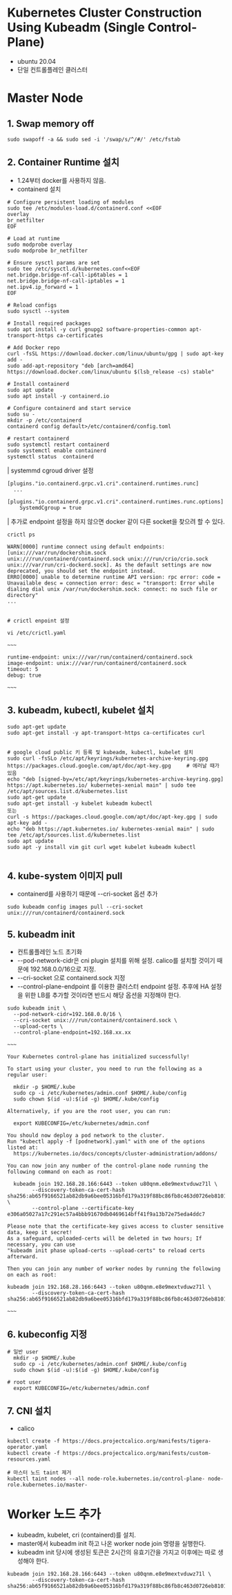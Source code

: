 # **Kubernetes Cluster Construction Using Kubeadm (Single Control-Plane)**
 - ubuntu 20.04
 - 단일 컨트롤플레인 클러스터

 
# **Master Node**
 ## 1. Swap memory off
 ```
 sudo swapoff -a && sudo sed -i '/swap/s/^/#/' /etc/fstab
 ```

 ## 2. Container Runtime 설치
 - 1.24부터 docker를 사용하지 않음.
 - containerd 설치

```
# Configure persistent loading of modules
sudo tee /etc/modules-load.d/containerd.conf <<EOF
overlay
br_netfilter
EOF

# Load at runtime
sudo modprobe overlay
sudo modprobe br_netfilter

# Ensure sysctl params are set
sudo tee /etc/sysctl.d/kubernetes.conf<<EOF
net.bridge.bridge-nf-call-ip6tables = 1
net.bridge.bridge-nf-call-iptables = 1
net.ipv4.ip_forward = 1
EOF

# Reload configs
sudo sysctl --system

# Install required packages
sudo apt install -y curl gnupg2 software-properties-common apt-transport-https ca-certificates

# Add Docker repo
curl -fsSL https://download.docker.com/linux/ubuntu/gpg | sudo apt-key add -
sudo add-apt-repository "deb [arch=amd64] https://download.docker.com/linux/ubuntu $(lsb_release -cs) stable"

# Install containerd
sudo apt update
sudo apt install -y containerd.io

# Configure containerd and start service
sudo su -
mkdir -p /etc/containerd
containerd config default>/etc/containerd/config.toml

# restart containerd
sudo systemctl restart containerd
sudo systemctl enable containerd
systemctl status  containerd
```    
    
| systemmd cgroud driver 설정
```
[plugins."io.containerd.grpc.v1.cri".containerd.runtimes.runc]
  ...
  [plugins."io.containerd.grpc.v1.cri".containerd.runtimes.runc.options]
    SystemdCgroup = true
```    
    
| 추가로 endpoint 설정을 하지 않으면 docker 같이 다른 socket을 찾으려 할 수 있다.
```
crictl ps

WARN[0000] runtime connect using default endpoints: [unix:///var/run/dockershim.sock unix:///run/containerd/containerd.sock unix:///run/crio/crio.sock unix:///var/run/cri-dockerd.sock]. As the default settings are now deprecated, you should set the endpoint instead.
ERRO[0000] unable to determine runtime API version: rpc error: code = Unavailable desc = connection error: desc = "transport: Error while dialing dial unix /var/run/dockershim.sock: connect: no such file or directory"
...


# crictl enpoint 설정

vi /etc/crictl.yaml

~~~

runtime-endpoint: unix:///var/run/containerd/containerd.sock
image-endpoint: unix:///var/run/containerd/containerd.sock
timeout: 5
debug: true

~~~
```



## 3. kubeadm, kubectl, kubelet 설치
```
sudo apt-get update
sudo apt-get install -y apt-transport-https ca-certificates curl


# google cloud public 키 등록 및 kubeadm, kubectl, kubelet 설치
sudo curl -fsSLo /etc/apt/keyrings/kubernetes-archive-keyring.gpg https://packages.cloud.google.com/apt/doc/apt-key.gpg     # 에러날 때가 있음
echo "deb [signed-by=/etc/apt/keyrings/kubernetes-archive-keyring.gpg] https://apt.kubernetes.io/ kubernetes-xenial main" | sudo tee /etc/apt/sources.list.d/kubernetes.list
sudo apt-get update
sudo apt-get install -y kubelet kubeadm kubectl
또는
curl -s https://packages.cloud.google.com/apt/doc/apt-key.gpg | sudo apt-key add -
echo "deb https://apt.kubernetes.io/ kubernetes-xenial main" | sudo tee /etc/apt/sources.list.d/kubernetes.list
sudo apt update
sudo apt -y install vim git curl wget kubelet kubeadm kubectl


```

## 4. kube-system 이미지 pull
- containerd를 사용하기 때문에 --cri-socket 옵션 추가

```
sudo kubeadm config images pull --cri-socket unix:///run/containerd/containerd.sock
```


## 5. kubeadm init
- 컨트롤플레인 노드 초기화
- --pod-network-cidr은 cni plugin 설치를 위해 설정. calico를 설치할 것이기 때문에 192.168.0.0/16으로 지정.
- --cri-socket 으로 containerd.sock 지정
- --control-plane-endpoint 를 이용한 클러스터 endpoint 설정. 추후에 HA 설정을 위한 LB를 추가할 것이라면 반드시 해당 옵션을 지정해야 한다.
```
sudo kubeadm init \
  --pod-network-cidr=192.168.0.0/16 \
  --cri-socket unix:///run/containerd/containerd.sock \
  --upload-certs \
  --control-plane-endpoint=192.168.xx.xx

~~~

Your Kubernetes control-plane has initialized successfully!

To start using your cluster, you need to run the following as a regular user:

  mkdir -p $HOME/.kube
  sudo cp -i /etc/kubernetes/admin.conf $HOME/.kube/config
  sudo chown $(id -u):$(id -g) $HOME/.kube/config

Alternatively, if you are the root user, you can run:

  export KUBECONFIG=/etc/kubernetes/admin.conf

You should now deploy a pod network to the cluster.
Run "kubectl apply -f [podnetwork].yaml" with one of the options listed at:
  https://kubernetes.io/docs/concepts/cluster-administration/addons/

You can now join any number of the control-plane node running the following command on each as root:

  kubeadm join 192.168.28.166:6443 --token u80qnm.e8e9mextvduwz71l \
        --discovery-token-ca-cert-hash sha256:ab65f9166521ab82db9a6bee05316bfd179a319f88bc86fb8c463d0726eb8101 \
        --control-plane --certificate-key e306a05027a17c291ec57a4bbb91670db0469614bff41f9a13b72e75eda4ddc7

Please note that the certificate-key gives access to cluster sensitive data, keep it secret!
As a safeguard, uploaded-certs will be deleted in two hours; If necessary, you can use
"kubeadm init phase upload-certs --upload-certs" to reload certs afterward.

Then you can join any number of worker nodes by running the following on each as root:

kubeadm join 192.168.28.166:6443 --token u80qnm.e8e9mextvduwz71l \
        --discovery-token-ca-cert-hash sha256:ab65f9166521ab82db9a6bee05316bfd179a319f88bc86fb8c463d0726eb8101

~~~  
```
## 6. kubeconfig 지정
```
# 일반 user
  mkdir -p $HOME/.kube
  sudo cp -i /etc/kubernetes/admin.conf $HOME/.kube/config
  sudo chown $(id -u):$(id -g) $HOME/.kube/config

# root user
  export KUBECONFIG=/etc/kubernetes/admin.conf

```

## 7. CNI 설치
- calico

```
kubectl create -f https://docs.projectcalico.org/manifests/tigera-operator.yaml
kubectl create -f https://docs.projectcalico.org/manifests/custom-resources.yaml

# 마스터 노드 taint 제거
kubectl taint nodes --all node-role.kubernetes.io/control-plane- node-role.kubernetes.io/master-
```

# **Worker 노드 추가**
- kubeadm, kubelet, cri (containerd)를 설치.
- master에서 kubeadm init 하고 나온 worker node join 명령을 실행한다.
- kubeadm init 당시에 생성된 토큰은 2시간의 유효기간을 가지고 이후에는 따로 생성해야 한다.
```
kubeadm join 192.168.28.166:6443 --token u80qnm.e8e9mextvduwz71l \
        --discovery-token-ca-cert-hash sha256:ab65f9166521ab82db9a6bee05316bfd179a319f88bc86fb8c463d0726eb8101
```

